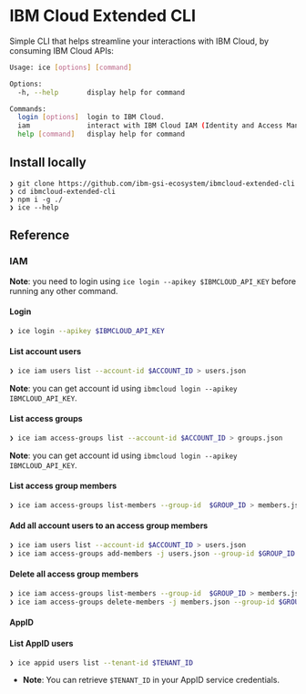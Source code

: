 # IBM Cloud Extended CLI

Simple CLI that helps streamline your interactions with IBM Cloud, by consuming IBM Cloud APIs:

```sh
Usage: ice [options] [command]

Options:
  -h, --help       display help for command

Commands:
  login [options]  login to IBM Cloud.
  iam              interact with IBM Cloud IAM (Identity and Access Management).
  help [command]   display help for command
```

## Install locally

```
❯ git clone https://github.com/ibm-gsi-ecosystem/ibmcloud-extended-cli
❯ cd ibmcloud-extended-cli
❯ npm i -g ./
❯ ice --help
```

## Reference

### IAM

**Note**: you need to login using `ice login --apikey $IBMCLOUD_API_KEY` before running any other command.

#### Login

```sh
❯ ice login --apikey $IBMCLOUD_API_KEY
```

#### List account users

```sh
❯ ice iam users list --account-id $ACCOUNT_ID > users.json
```

**Note**: you can get account id using `ibmcloud login --apikey IBMCLOUD_API_KEY`.

#### List access groups

```sh
❯ ice iam access-groups list --account-id $ACCOUNT_ID > groups.json
```

**Note**: you can get account id using `ibmcloud login --apikey IBMCLOUD_API_KEY`.

#### List access group members

```sh
❯ ice iam access-groups list-members --group-id  $GROUP_ID > members.json
```

#### Add all account users to an access group members

```sh
❯ ice iam users list --account-id $ACCOUNT_ID > users.json
❯ ice iam access-groups add-members -j users.json --group-id $GROUP_ID > new-members.json
```

#### Delete all access group members

```sh
❯ ice iam access-groups list-members --group-id  $GROUP_ID > members.json
❯ ice iam access-groups delete-members -j members.json --group-id $GROUP_ID > deleted-members.json
```

#### AppID

#### List AppID users

```sh
❯ ice appid users list --tenant-id $TENANT_ID
```
  - **Note**: You can retrieve `$TENANT_ID` in your AppID service credentials.
